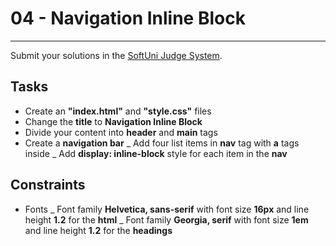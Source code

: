 # 04 - Navigation Inline Block

---

Submit your solutions in the [SoftUni Judge System](https://judge.softuni.bg/Contests/1235/CSS-Box-Model).

## Tasks

- Create an **"index.html"** and **"style.css"** files
- Change the **title** to **Navigation Inline Block**
- Divide your content into **header** and **main** tags
- Create a **navigation bar**
  _ Add four list items in **nav** tag with **a** tags inside
  _ Add **display: inline-block** style for each item in the **nav**

## Constraints

- Fonts
  _ Font family **Helvetica, sans-serif** with font size **16px** and line height **1.2** for the **html**
  _ Font family **Georgia, serif** with font size **1em** and line height **1.2** for the **headings**
